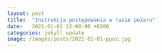 ```yaml
---
layout: post
title:  "Instrukcja postępowania w razie pożaru"
date:   2021-01-01 12:00:00 +0200
categories: jekyll update
image: /images/posts/2021-01-01-ppoz.jpg
---
```

